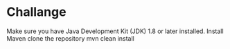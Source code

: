 # Challange
Make sure you have Java Development Kit (JDK) 1.8 or later installed.
Install Maven
clone the repository
mvn clean install
